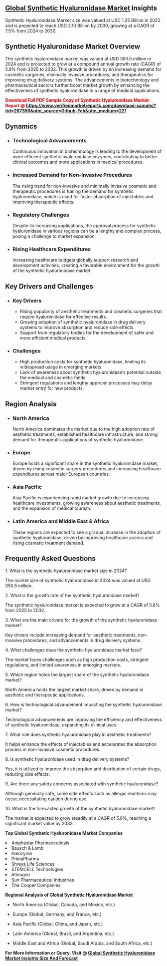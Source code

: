 <h2><a href="https://www.verifiedmarketreports.com/download-sample/?rid=267356&amp;utm_source=Github&amp;utm_medium=221" target="_blank">Global Synthetic Hyaluronidase Market</a> Insights</h2><p>Synthetic Hyaluronidase Market size was valued at USD 1.25 Billion in 2022 and is projected to reach USD 2.10 Billion by 2030, growing at a CAGR of 7.5% from 2024 to 2030.</p><p> <h2>Synthetic Hyaluronidase Market Overview</h2> <p>The synthetic hyaluronidase market was valued at USD 350.5 million in 2024 and is projected to grow at a compound annual growth rate (CAGR) of 5.8% from 2025 to 2032. This growth is driven by an increasing demand for cosmetic surgeries, minimally invasive procedures, and therapeutics for improving drug delivery systems. The advancements in biotechnology and pharmaceutical sectors further boost market growth by enhancing the effectiveness of synthetic hyaluronidase in a range of medical applications.</p> <p><strong><p><span class=""><span style="color: #ff0000;"><strong>Download Full PDF Sample Copy of Synthetic Hyaluronidase Market Report</strong> @ </span><a href="https://www.verifiedmarketreports.com/download-sample/?rid=267356&amp;utm_source=Github-Feb&amp;utm_medium=221" target="_blank">https://www.verifiedmarketreports.com/download-sample/?rid=267356&amp;utm_source=Github-Feb&amp;utm_medium=221</a></span></p></strong></p> <h2>Dynamics</h2> <ul> <li><h3>Technological Advancements</h3> Continuous innovation in biotechnology is leading to the development of more efficient synthetic hyaluronidase enzymes, contributing to better clinical outcomes and more applications in medical procedures.</li> <li><h3>Increased Demand for Non-Invasive Procedures</h3> The rising trend for non-invasive and minimally invasive cosmetic and therapeutic procedures is fueling the demand for synthetic hyaluronidase, which is used for faster absorption of injectables and improving therapeutic effects.</li> <li><h3>Regulatory Challenges</h3> Despite its increasing applications, the approval process for synthetic hyaluronidase in various regions can be a lengthy and complex process, posing a challenge to market expansion.</li> <li><h3>Rising Healthcare Expenditures</h3> Increasing healthcare budgets globally support research and development activities, creating a favorable environment for the growth of the synthetic hyaluronidase market.</li> </ul> <h2>Key Drivers and Challenges</h2> <ul> <li><h3>Key Drivers</h3> <ul> <li>Rising popularity of aesthetic treatments and cosmetic surgeries that require hyaluronidase for effective results.</li> <li>Growing adoption of synthetic hyaluronidase in drug delivery systems to improve absorption and reduce side effects.</li> <li>Support from regulatory bodies for the development of safer and more efficient medical products.</li> </ul> </li> <li><h3>Challenges</h3> <ul> <li>High production costs for synthetic hyaluronidase, limiting its widespread usage in emerging markets.</li> <li>Lack of awareness about synthetic hyaluronidase's potential outside the medical and cosmetic fields.</li> <li>Stringent regulations and lengthy approval processes may delay market entry for new products.</li> </ul> </li> </ul> <h2>Region Analysis</h2> <ul> <li><h3>North America</h3> North America dominates the market due to the high adoption rate of aesthetic treatments, established healthcare infrastructure, and strong demand for therapeutic applications of synthetic hyaluronidase.</li> <li><h3>Europe</h3> Europe holds a significant share in the synthetic hyaluronidase market, driven by rising cosmetic surgery procedures and increasing healthcare expenditures across major European countries.</li> <li><h3>Asia Pacific</h3> Asia Pacific is experiencing rapid market growth due to increasing healthcare investments, growing awareness about aesthetic treatments, and the expansion of medical tourism.</li> <li><h3>Latin America and Middle East & Africa</h3> These regions are expected to see a gradual increase in the adoption of synthetic hyaluronidase, driven by improving healthcare access and rising cosmetic treatment demand.</li> </ul> <h2>Frequently Asked Questions</h2> <p>1. What is the synthetic hyaluronidase market size in 2024?</p> <p>The market size of synthetic hyaluronidase in 2024 was valued at USD 350.5 million.</p> <p>2. What is the growth rate of the synthetic hyaluronidase market?</p> <p>The synthetic hyaluronidase market is expected to grow at a CAGR of 5.8% from 2025 to 2032.</p> <p>3. What are the main drivers for the growth of the synthetic hyaluronidase market?</p> <p>Key drivers include increasing demand for aesthetic treatments, non-invasive procedures, and advancements in drug delivery systems.</p> <p>4. What challenges does the synthetic hyaluronidase market face?</p> <p>The market faces challenges such as high production costs, stringent regulations, and limited awareness in emerging markets.</p> <p>5. Which region holds the largest share of the synthetic hyaluronidase market?</p> <p>North America holds the largest market share, driven by demand in aesthetic and therapeutic applications.</p> <p>6. How is technological advancement impacting the synthetic hyaluronidase market?</p> <p>Technological advancements are improving the efficiency and effectiveness of synthetic hyaluronidase, expanding its clinical uses.</p> <p>7. What role does synthetic hyaluronidase play in aesthetic treatments?</p> <p>It helps enhance the effects of injectables and accelerates the absorption process in non-invasive cosmetic procedures.</p> <p>8. Is synthetic hyaluronidase used in drug delivery systems?</p> <p>Yes, it is utilized to improve the absorption and distribution of certain drugs, reducing side effects.</p> <p>9. Are there any safety concerns associated with synthetic hyaluronidase?</p> <p>Although generally safe, some side effects such as allergic reactions may occur, necessitating caution during use.</p> <p>10. What is the forecasted growth of the synthetic hyaluronidase market?</p> <p>The market is expected to grow steadily at a CAGR of 5.8%, reaching a significant market value by 2032.</p> </p><p><strong>Top Global Synthetic Hyaluronidase Market Companies</strong></p><div data-test-id=""><p><li>Amphastar Pharmaceuticals</li><li> Bausch & Lomb</li><li> Halozyme</li><li> PrimaPharma</li><li> Shreya Life Sciences</li><li> STEMCELL Technologies</li><li> Alteogen</li><li> Sun Pharmaceutical Industries</li><li> The Cooper Companies</li></p><div><strong>Regional Analysis of&nbsp;Global Synthetic Hyaluronidase Market</strong></div><ul><li dir="ltr"><p dir="ltr">North America&nbsp;(Global, Canada, and Mexico, etc.)</p></li><li dir="ltr"><p dir="ltr">Europe (Global, Germany, and France, etc.)</p></li><li dir="ltr"><p dir="ltr">Asia Pacific&nbsp;(Global, China, and Japan, etc.)</p></li><li dir="ltr"><p dir="ltr">Latin America&nbsp;(Global, Brazil, and Argentina, etc.)</p></li><li dir="ltr">Middle East and Africa&nbsp;(Global, Saudi Arabia, and South Africa, etc.)</li></ul><p><strong>For More Information or Query, Visit @&nbsp;</strong><strong><a href="https://www.verifiedmarketreports.com/product/synthetic-hyaluronidase-market/?utm_source=Github&amp;utm_medium=221" target="_blank">Global Synthetic Hyaluronidase Market Insights Size And Forecast</a></strong></p></div>
